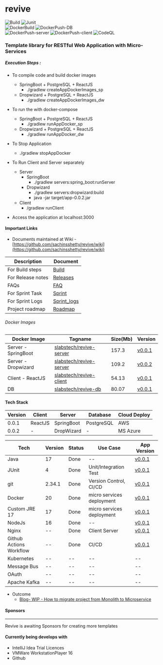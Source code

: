 # revive
 
![Build](https://github.com/sachinsshetty/revive/actions/workflows/all_branch.yml/badge.svg) 
![Junit](https://github.com/sachinsshetty/revive/actions/workflows/test_unit_integration.yml/badge.svg)   
![DockerBuild](https://github.com/sachinsshetty/revive/actions/workflows/build_docker.yml/badge.svg)
![DockerPush-DB](https://github.com/sachinsshetty/revive/actions/workflows/push_docker_db.yml/badge.svg)  
![DockerPush-server](https://github.com/sachinsshetty/revive/actions/workflows/push_docker_server.yml/badge.svg)
![DockerPush-client](https://github.com/sachinsshetty/revive/actions/workflows/push_docker_client.yml/badge.svg)
![CodeQL](https://github.com/sachinsshetty/revive/actions/workflows/codeql-analysis.yml/badge.svg)


### Template library for RESTful Web Application with Micro-Services 

##### Execution Steps :
  * To compile code and build docker images
    * SpringBoot + PostgreSQL + ReactJS
      * ./gradlew createAppDockerImages_sp
    * Dropwizard + PostgreSQL + ReactJS
        * ./gradlew createAppDockerImages_dw

  * To run the with docker-compose 
     * SpringBoot + PostgreSQL + ReactJS
       * ./gradlew runAppDocker_sp
     * Dropwizard + PostgreSQL + ReactJS
       * ./gradlew runAppDocker_dw

  * To Stop Application
      * ./gradlew stopAppDocker

  * To Run Client and Server separately
    * Server
      * SpringBoot
        * ./gradlew servers:spring_boot:runServer
      * Dropwizard
        * ./gradlew servers:dropwizard:build
        * java -jar target/app-0.0.2.jar
    * Client
      * /gradlew runClient

  * Access the application at localhost:3000


#### Important Links
* Documents maintained at Wiki - [https://github.com/sachinsshetty/revive/wiki](https://github.com/sachinsshetty/revive/wiki)

| Description | Document                                                                |
|---|-------------------------------------------------------------------------|
| For Build steps                                                               | [Build](https://github.com/sachinsshetty/revive/wiki/Build)             |
| For Release notes                                                             | [Releases](https://github.com/sachinsshetty/revive/wiki/Release)        |
| FAQs | [FAQ](https://github.com/sachinsshetty/revive/wiki/Project-Demo-Revive) |
| For Sprint Task                                                               | [Sprint](https://github.com/sachinsshetty/revive/wiki/Sprint)           |
| For Sprint Logs                                                               | [Sprint_logs](https://github.com/sachinsshetty/revive/wiki/Sprint-Logs) |
| Project roadmap                                                               | [Roadmap](https://github.com/sachinsshetty/revive/projects/1)           |

 


###### Docker Images

| Docker Image        | Tagname                                                    | Size(Mb) | Version                                                               |
|---|------------------------------------------------------------|----------|---|
| Server - SpringBoot  | [slabstech/revive-server](https://hub.docker.com/layers/227904403/slabstech/revive-server/0.0.1/images/sha256-c7f6f21df5def46a68a996e0a488491b3ba2404da7e7aa0b912afd62f1768d91?context=repo) | 157.3    | [v0.0.1](https://github.com/sachinsshetty/revive/releases/tag/v0.0.1) |
| Server - Dropwizard | [slabstech/revive-server](https://hub.docker.com/layers/227904808/slabstech/revive-server/0.0.2/images/sha256-cac28f5ea8bc8adff453e3f94407cedf1ff9b6745ea7cfd0d59871eb865d75bc?context=repo) | 109.2    | [v0.0.2](https://github.com/sachinsshetty/revive/releases/tag/v0.0.2) |
| Client - ReactJS    | [slabstech/revive-client](https://hub.docker.com/r/slabstech/revive-client) | 54.13    | [v0.0.1](https://github.com/sachinsshetty/revive/releases/tag/v0.0.1) |
| DB                  | [slabstech/revive-db](https://hub.docker.com/r/slabstech/revive-db) | 80.07    | [v0.0.1](https://github.com/sachinsshetty/revive/releases/tag/v0.0.1) |


#### Tech Stack

| Version | Client  | Server     | Database   | Cloud Deploy | 
|---------|---------|------------|------------|--------------|
| 0.0.1   | ReactJS | SpringBoot | PostgreSQL | AWS          |
| 0.0.2   | -       | DropWizard | -          | MS Azure     |



|Tech | Version | Status | Use Case | App Version |
  |---------|--------|---|---|---|
  | Java | 17      | Done   |-- | [v0.0.1](https://github.com/sachinsshetty/revive/releases/tag/v0.0.1) |
  | JUnit | 4       | Done | Unit/Integration Test | [v0.0.1](https://github.com/sachinsshetty/revive/releases/tag/v0.0.1) |
  | git | 2.34.1  | Done | Version Control, CI/CD | [v0.0.1](https://github.com/sachinsshetty/revive/releases/tag/v0.0.1)|
  | Docker | 20      | Done | micro services deployment | [v0.0.1](https://github.com/sachinsshetty/revive/releases/tag/v0.0.1) |
  | Custom JRE 17 | 17      | Done | micro services deployment | [v0.0.1](https://github.com/sachinsshetty/revive/releases/tag/v0.0.1) |
  | NodeJs | 16      | Done |-- | [v0.0.1](https://github.com/sachinsshetty/revive/releases/tag/v0.0.1) |
  | Nginx | --      | Done | Client Server | [v0.0.1](https://github.com/sachinsshetty/revive/releases/tag/v0.0.1) |
  | Github Actions Workflow | --      | Done | CI/CD | [v0.0.1](https://github.com/sachinsshetty/revive/releases/tag/v0.0.1) |
  | Kubernetes | --      | -- | -- |-- |
  | Message Bus| --      |-- |-- |-- |
  | OAuth | --      | -- |-- |-- |
  | Apache Kafka | --      | -- |-- |-- |

* Outcome
  * [Blog- WIP - How to migrate project from Monolith to Microservice](https://slabstech.github.io/blog/monolith-microservice/)

#### Sponsors
--------

Revive is awaiting Sponsors for creating more templates


#### Currently being develops with 

* IntelliJ Idea Trial Licences
* VMWare WorkstationPlayer 16
* Github
